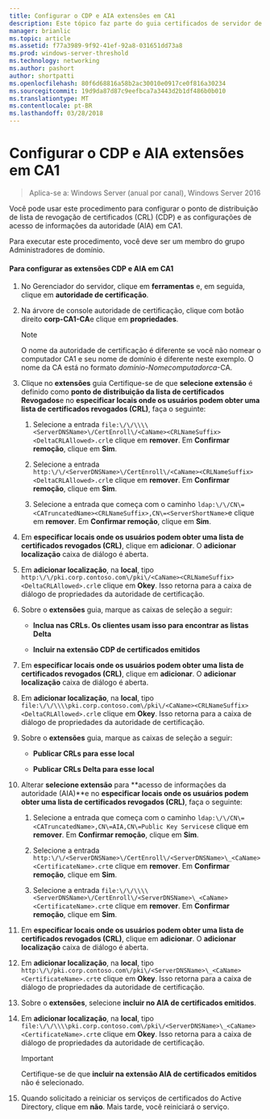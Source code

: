 ```yaml
---
title: Configurar o CDP e AIA extensões em CA1
description: Este tópico faz parte do guia certificados de servidor de implantação para 802.1 X com e sem fio implantações
manager: brianlic
ms.topic: article
ms.assetid: f77a3989-9f92-41ef-92a8-031651dd73a8
ms.prod: windows-server-threshold
ms.technology: networking
ms.author: pashort
author: shortpatti
ms.openlocfilehash: 80f6d68816a58b2ac30010e0917ce0f816a30234
ms.sourcegitcommit: 19d9da87d87c9eefbca7a3443d2b1df486b0b010
ms.translationtype: MT
ms.contentlocale: pt-BR
ms.lasthandoff: 03/28/2018
---
```

# <a name="configure-the-cdp-and-aia-extensions-on-ca1"></a>Configurar o CDP e AIA extensões em CA1

>Aplica-se a: Windows Server (anual por canal), Windows Server 2016

Você pode usar este procedimento para configurar o ponto de distribuição de lista de revogação de certificados (CRL) (CDP) e as configurações de acesso de informações da autoridade (AIA) em CA1.  
  
Para executar este procedimento, você deve ser um membro do grupo Administradores de domínio.  
  
#### <a name="to-configure-the-cdp-and-aia-extensions-on-ca1"></a>Para configurar as extensões CDP e AIA em CA1  
  
1.  No Gerenciador do servidor, clique em **ferramentas** e, em seguida, clique em **autoridade de certificação**.  
  
2.  Na árvore de console autoridade de certificação, clique com botão direito **corp-CA1-CA**e clique em **propriedades**.  
  
    > [!NOTE]  
    > O nome da autoridade de certificação é diferente se você não nomear o computador CA1 e seu nome de domínio é diferente neste exemplo. O nome da CA está no formato *domínio*-*Nomecomputadorca*-CA.  
  
3.  Clique no **extensões** guia Certifique-se de que **selecione extensão** é definido como **ponto de distribuição da lista de certificados Revogados**e no **especificar locais onde os usuários podem obter uma lista de certificados revogados (CRL)**, faça o seguinte:  
  
    1.  Selecione a entrada `file:\/\/\\\\<ServerDNSName>\/CertEnroll\/<CaName><CRLNameSuffix><DeltaCRLAllowed>.crl`e clique em **remover**. Em **Confirmar remoção**, clique em **Sim**.  
  
    2.  Selecione a entrada `http:\/\/<ServerDNSName>\/CertEnroll\/<CaName><CRLNameSuffix><DeltaCRLAllowed>.crl`e clique em **remover**. Em **Confirmar remoção**, clique em **Sim**.  
  
    3.  Selecione a entrada que começa com o caminho `ldap:\/\/CN\=<CATruncatedName><CRLNameSuffix>,CN\=<ServerShortName>`e clique em **remover**. Em **Confirmar remoção**, clique em **Sim**.  
  
4.  Em **especificar locais onde os usuários podem obter uma lista de certificados revogados (CRL)**, clique em **adicionar**. O **adicionar localização** caixa de diálogo é aberta.  
  
5.  Em **adicionar localização**, na **local**, tipo `http:\/\/pki.corp.contoso.com\/pki\/<CaName><CRLNameSuffix><DeltaCRLAllowed>.crl`e clique em **Okey**. Isso retorna para a caixa de diálogo de propriedades da autoridade de certificação.  
  
6.  Sobre o **extensões** guia, marque as caixas de seleção a seguir:  
  
    -   **Inclua nas CRLs. Os clientes usam isso para encontrar as listas Delta**  
  
    -   **Incluir na extensão CDP de certificados emitidos**  
  
7.  Em **especificar locais onde os usuários podem obter uma lista de certificados revogados (CRL)**, clique em **adicionar**. O **adicionar localização** caixa de diálogo é aberta.  
  
8.  Em **adicionar localização**, na **local**, tipo `file:\/\/\\\\pki.corp.contoso.com\/pki\/<CaName><CRLNameSuffix><DeltaCRLAllowed>.crl`e clique em **Okey**. Isso retorna para a caixa de diálogo de propriedades da autoridade de certificação.  
  
9. Sobre o **extensões** guia, marque as caixas de seleção a seguir:  
  
    -   **Publicar CRLs para esse local**  
  
    -   **Publicar CRLs Delta para esse local**  
  
10. Alterar **selecione extensão** para **acesso de informações da autoridade (AIA)**e no **especificar locais onde os usuários podem obter uma lista de certificados revogados (CRL)**, faça o seguinte:  
  
    1.  Selecione a entrada que começa com o caminho `ldap:\/\/CN\=<CATruncatedName>,CN\=AIA,CN\=Public Key Services`e clique em **remover**. Em **Confirmar remoção**, clique em **Sim**.  
  
    2.  Selecione a entrada `http:\/\/<ServerDNSName>\/CertEnroll\/<ServerDNSName>\_<CaName><CertificateName>.crt`e clique em **remover**. Em **Confirmar remoção**, clique em **Sim**.  
  
    3.  Selecione a entrada `file:\/\/\\\\<ServerDNSName>\/CertEnroll\/<ServerDNSName>\_<CaName><CertificateName>.crt`e clique em **remover**. Em **Confirmar remoção**, clique em **Sim**.  
  
11. Em **especificar locais onde os usuários podem obter uma lista de certificados revogados (CRL)**, clique em **adicionar**. O **adicionar localização** caixa de diálogo é aberta.  
  
12. Em **adicionar localização**, na **local**, tipo `http:\/\/pki.corp.contoso.com\/pki\/<ServerDNSName>\_<CaName><CertificateName>.crt`e clique em **Okey**. Isso retorna para a caixa de diálogo de propriedades da autoridade de certificação.  
  
13. Sobre o **extensões**, selecione **incluir no AIA de certificados emitidos**.  
  
14. Em **adicionar localização**, na **local**, tipo `file:\/\/\\\\pki.corp.contoso.com\/pki\/<ServerDNSName>\_<CaName><CertificateName>.crt`e clique em **Okey**. Isso retorna para a caixa de diálogo de propriedades da autoridade de certificação.  
  
    > [!IMPORTANT]  
    > Certifique-se de que **incluir na extensão AIA de certificados emitidos** não é selecionado.  
  
15. Quando solicitado a reiniciar os serviços de certificados do Active Directory, clique em **não**. Mais tarde, você reiniciará o serviço.  
  


